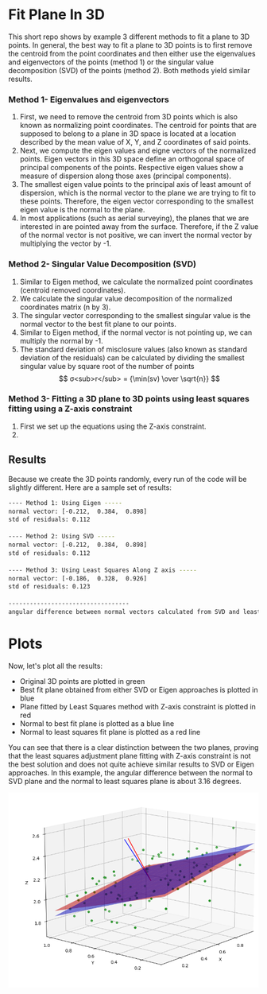 # Fit Plane In 3D
This short repo shows by example 3 different methods to fit a plane to 3D points. In general, the best way to fit a plane to 3D points is to first remove the centroid from the point coordinates and then either use the eigenvalues and eigenvectors of the points (method 1) or the singular value decomposition (SVD) of the points (method 2). Both methods yield similar results.

### Method 1- Eigenvalues and eigenvectors
1. First, we need to remove the centroid from 3D points which is also known as normalizing point coordinates. The centroid for points that are supposed to belong to a plane in 3D space is located at a location described by the mean value of X, Y, and Z coordinates of said points.
2. Next, we compute the eigen values and eigne vectors of the normalized points. Eigen vectors in this 3D space define an orthogonal space of principal components of the points. Respective eigen values show a measure of dispersion along those axes (principal components).
3. The smallest eigen value points to the principal axis of least amount of dispersion, which is the normal vector to the plane we are trying to fit to these points. Therefore, the eigen vector corresponding to the smallest eigen value is the normal to the plane.
4. In most applications (such as aerial surveying), the planes that we are interested in are pointed away from the surface. Therefore, if the Z value of the normal vector is not positive, we can invert the normal vector by multiplying the vector by -1.

### Method 2- Singular Value Decomposition (SVD)
1. Similar to Eigen method, we calculate the normalized point coordinates (centroid removed coordinates).
2. We calculate the singular value decomposition of the normalized coordinates matrix (n by 3).
3. The singular vector corresponding to the smallest singular value is the normal vector to the best fit plane to our points.
4. Similar to Eigen method, if the normal vector is not pointing up, we can multiply the normal by -1.
5. The standard deviation of misclosure values (also known as standard deviation of the residuals) can be calculated by dividing the smallest singular value by square root of the number of points $$ σ<sub>r</sub> = {\min(sv) \over \sqrt{n}} $$

### Method 3- Fitting a 3D plane to 3D points using least squares fitting using a Z-axis constraint
1. First we set up the equations using the Z-axis constraint.
2. 

## Results
Because we create the 3D points randomly, every run of the code will be slightly different. Here are a sample set of results:
```bash
---- Method 1: Using Eigen -----
normal vector: [-0.212,  0.384,  0.898]
std of residuals: 0.112

---- Method 2: Using SVD ----- 
normal vector: [-0.212,  0.384,  0.898]
std of residuals: 0.112

---- Method 3: Using Least Squares Along Z axis ----- 
normal vector: [-0.186,  0.328,  0.926]
std of residuals: 0.123

----------------------------------
angular difference between normal vectors calculated from SVD and least squares is 3.908 degrees
```

# Plots
Now, let's plot all the results:
* Original 3D points are plotted in green
* Best fit plane obtained from either SVD or Eigen approaches is plotted in blue
* Plane fitted by Least Squares method with Z-axis constraint is plotted in red
* Normal to best fit plane is plotted as a blue line
* Normal to least squares fit plane is plotted as a red line

You can see that there is a clear distinction between the two planes, proving that the least squares adjustment plane fitting with Z-axis constraint is not the best solution and does not quite achieve similar results to SVD or Eigen approaches. In this example, the angular difference between the normal to SVD plane and the normal to least squares plane is about 3.16 degrees.

![3d_plot](./img/3d_plot.png)
